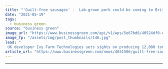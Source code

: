 ```yaml
---
title: "'Guilt-free sausages' -  Lab-grown pork could be coming to British menus by 2023"
date: "2021-05-19"
tags: 
  - business green
source: "business green"
image_url: "https://www.businessgreen.com/api/v1/wps/5e67bd6/40524df0-d610-4dc8-8402-09031348fbeb/4/IvyFarmSausage-FullEnglish-1-185x114.jpg"
image_fp: "/assets/img/post_thumbnails/146.jpg"
lead: "
 UK developer Ivy Farm Technologies sets sights on producing 12,000 tonnes of cultivated pork each year by 2025 ..."
article_url: "https://www.businessgreen.com/news/4031506/guilt-free-sausages-lab-grown-pork-coming-british-menus-2023"
---
```


---
